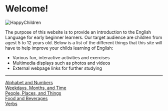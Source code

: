 <h1>Welcome!</h1>

<img src="https://fbcd.co/images/products/f1eded6fcfdfc4b228a02c7c8f2ccf55_resize.jpg" alt="HappyChildren">

<p>The purpose of this website is to provide an introduction to the English Language for early beginner learners. Our target audience are children from agest 5 to 12 years old. Below is a list of the different things that this site will have to help improve your childs learning of English:</p>

<ul>
  <li>Various fun, interactive activities and exercises</li>
  <li>Multimedia displays such as photos and videos</li>
  <li>External webpage links for further studying</li>
 </ul>

<hr>
<p>
 <a href="alphabetandnumbers.html">Alphabet and Numbers</a> <br>
 <a href="weekdaysmonthsandtime.html">Weekdays, Months, and Time</a> <br>
 <a href="peopleplacesandthings.html">People, Places, and Things</a> <br>
 <a href="foodandbeverages.html">Food and Beverages</a> <br>
 <a href="verbs.html">Verbs</a>
</p>
